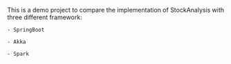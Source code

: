 This is a demo project to compare the implementation of StockAnalysis with three different framework:

	- SpringBoot
	
	- Akka
	
	- Spark
